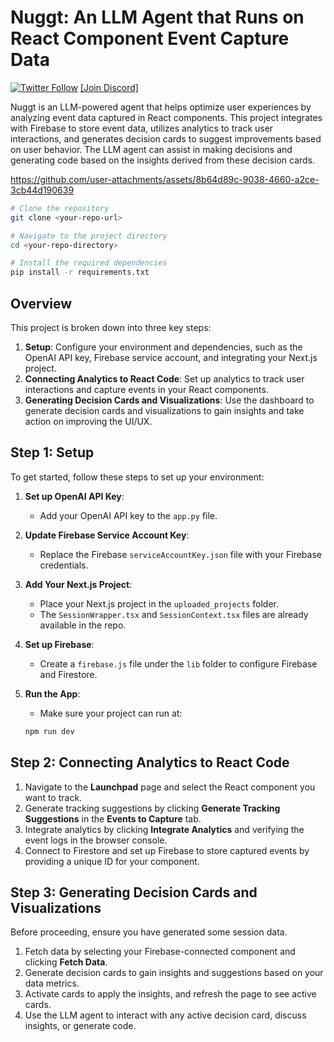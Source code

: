 # Nuggt: An LLM Agent that Runs on React Component Event Capture Data

[![Twitter Follow](https://img.shields.io/twitter/follow/OfficialNuggt?style=social)](https://x.com/LoyaShoib)
[[Join Discord]](https://discord.gg/4u4ZvTp4)

Nuggt is an LLM-powered agent that helps optimize user experiences by analyzing event data captured in React components. This project integrates with Firebase to store event data, utilizes analytics to track user interactions, and generates decision cards to suggest improvements based on user behavior. The LLM agent can assist in making decisions and generating code based on the insights derived from these decision cards.


https://github.com/user-attachments/assets/8b64d89c-9038-4660-a2ce-3cb44d190639


```bash
# Clone the repository
git clone <your-repo-url>

# Navigate to the project directory
cd <your-repo-directory>

# Install the required dependencies
pip install -r requirements.txt
```

## Overview

This project is broken down into three key steps:

1. **Setup**: Configure your environment and dependencies, such as the OpenAI API key, Firebase service account, and integrating your Next.js project.
2. **Connecting Analytics to React Code**: Set up analytics to track user interactions and capture events in your React components.
3. **Generating Decision Cards and Visualizations**: Use the dashboard to generate decision cards and visualizations to gain insights and take action on improving the UI/UX.

## Step 1: Setup

To get started, follow these steps to set up your environment:

1. **Set up OpenAI API Key**:
    - Add your OpenAI API key to the `app.py` file.
  
2. **Update Firebase Service Account Key**:
    - Replace the Firebase `serviceAccountKey.json` file with your Firebase credentials.

3. **Add Your Next.js Project**:
    - Place your Next.js project in the `uploaded_projects` folder.
    - The `SessionWrapper.tsx` and `SessionContext.tsx` files are already available in the repo.
  
4. **Set up Firebase**:
    - Create a `firebase.js` file under the `lib` folder to configure Firebase and Firestore.
  
5. **Run the App**:
    - Make sure your project can run at:
    
    ```bash
    npm run dev
    ```

## Step 2: Connecting Analytics to React Code

1. Navigate to the **Launchpad** page and select the React component you want to track.
2. Generate tracking suggestions by clicking **Generate Tracking Suggestions** in the **Events to Capture** tab.
3. Integrate analytics by clicking **Integrate Analytics** and verifying the event logs in the browser console.
4. Connect to Firestore and set up Firebase to store captured events by providing a unique ID for your component.

## Step 3: Generating Decision Cards and Visualizations

Before proceeding, ensure you have generated some session data.

1. Fetch data by selecting your Firebase-connected component and clicking **Fetch Data**.
2. Generate decision cards to gain insights and suggestions based on your data metrics.
3. Activate cards to apply the insights, and refresh the page to see active cards.
4. Use the LLM agent to interact with any active decision card, discuss insights, or generate code.

